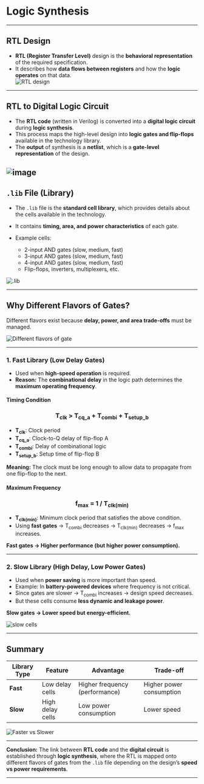 

# Logic Synthesis

---

## RTL Design

* **RTL (Register Transfer Level)** design is the **behavioral representation** of the required specification.
* It describes how **data flows between registers** and how the **logic operates** on that data.
  <br>
![RTL design](https://github.com/DHANASRI-A/RISC-V-Chip-Tapeout/blob/1db990bb1253f71056cf377fae5743dc0f3a0b23/Week_1/Day_1/Pictures/RTL%20design.png)

---

## RTL to Digital Logic Circuit

* The **RTL code** (written in Verilog) is converted into a **digital logic circuit** during **logic synthesis**.
* This process maps the high-level design into **logic gates and flip-flops** available in the technology library.
* The **output** of synthesis is a **netlist**, which is a **gate-level representation** of the design.

![image](https://github.com/DHANASRI-A/RISC-V-Chip-Tapeout/blob/1db990bb1253f71056cf377fae5743dc0f3a0b23/Week_1/Day_1/Pictures/Synthesis%20Process.png)
---

## `.lib` File (Library)

* The `.lib` file is the **standard cell library**, which provides details about the cells available in the technology.
* It contains **timing, area, and power characteristics** of each gate.
* Example cells:

  * 2-input AND gates (slow, medium, fast)
  * 3-input AND gates (slow, medium, fast)
  * 4-input AND gates (slow, medium, fast)
  * Flip-flops, inverters, multiplexers, etc.

![.lib](https://github.com/DHANASRI-A/RISC-V-Chip-Tapeout/blob/1db990bb1253f71056cf377fae5743dc0f3a0b23/Week_1/Day_1/Pictures/.lib.png)

---

## Why Different Flavors of Gates?

Different flavors exist because **delay, power, and area trade-offs** must be managed.

![Different flavors of gate](https://github.com/DHANASRI-A/RISC-V-Chip-Tapeout/blob/1db990bb1253f71056cf377fae5743dc0f3a0b23/Week_1/Day_1/Pictures/Different%20flavours%20of%20gate.png)

---

### 1. Fast Library (Low Delay Gates)

* Used when **high-speed operation** is required.
* **Reason:** The **combinational delay** in the logic path determines the **maximum operating frequency**.

#### Timing Condition

<h3 align="center">
  <b>T<sub>clk</sub> &gt; T<sub>cq_a</sub> + T<sub>combi</sub> + T<sub>setup_b</sub></b>
</h3>

* **T<sub>clk</sub>**: Clock period
* **T<sub>cq\_a</sub>**: Clock-to-Q delay of flip-flop A
* **T<sub>combi</sub>**: Delay of combinational logic
* **T<sub>setup\_b</sub>**: Setup time of flip-flop B

**Meaning:** The clock must be long enough to allow data to propagate from one flip-flop to the next.

#### Maximum Frequency

<h3 align="center">
  <b>f<sub>max</sub> = 1 / T<sub>clk(min)</sub></b>
</h3>

* **T<sub>clk(min)</sub>**: Minimum clock period that satisfies the above condition.
* Using **fast gates** → T<sub>combi</sub> decreases → T<sub>clk(min)</sub> decreases → f<sub>max</sub> increases.

**Fast gates → Higher performance (but higher power consumption).**

---

### 2. Slow Library (High Delay, Low Power Gates)

* Used when **power saving** is more important than speed.
* Example: In **battery-powered devices** where frequency is not critical.
* Since gates are slower → T<sub>combi</sub> increases → design speed decreases.
* But these cells consume **less dynamic and leakage power**.

**Slow gates → Lower speed but energy-efficient.**

![slow cells](https://github.com/DHANASRI-A/RISC-V-Chip-Tapeout/blob/810d4dab0aef02d3e7327cb52106e95d02e094c8/Week_1/Day_1/Pictures/slow%20cells.png)

---

## Summary

| Library Type | Feature          | Advantage                      | Trade-off                |
| ------------ | ---------------- | ------------------------------ | ------------------------ |
| **Fast**     | Low delay cells  | Higher frequency (performance) | Higher power consumption |
| **Slow**     | High delay cells | Low power consumption          | Lower speed              |

![Faster vs Slower](https://github.com/DHANASRI-A/RISC-V-Chip-Tapeout/blob/810d4dab0aef02d3e7327cb52106e95d02e094c8/Week_1/Day_1/Pictures/Faster%20vs%20Slower.png)

---

 **Conclusion:**
The link between **RTL code** and the **digital circuit** is established through **logic synthesis**, where the RTL is mapped onto different flavors of gates from the `.lib` file depending on the design’s **speed vs power requirements**.

---


